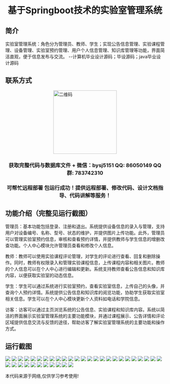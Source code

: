 <p><h1 align="center">基于Springboot技术的实验室管理系统</h1></p>

## 简介
实验室管理系统：角色分为管理员、教师、学生；实现公告信息管理、实验课程管理、设备管理、实验室预约管理、用户个人信息管理、知识库管理等功能，界面简洁直观，便于信息发布与交流。    --计算机毕业设计源码；毕设源码；java毕业设计源码


## 联系方式
<img src="https://bs-1329754181.cos.ap-shanghai.myqcloud.com/wx.jpg" alt="二维码" style="display: block; margin: 0 auto;" width="200px">
<p><h3 align="center">获取完整代码与数据库文件 + 微信：bysj5151 QQ: 86050149 QQ群: 783742310</h3></p>
<p><h3 align="center">可帮忙远程部署 包运行成功！提供远程部署、修改代码、设计文档指导、代码讲解等服务！</h3></p>

## 功能介绍（完整见运行截图）
管理员：基本功能包括登录、注册和退出。系统提供设备信息的录入与管理，支持用户对设备编号、名称、型号、状态的维护，并提供图片上传功能。此外，管理员可以管理实验室预约信息，审核和查看预约详情，并提供教师与学生信息的增删改查功能。个人中心模块允许管理员查看和修改个人信息。

教师：教师可以使用实验课程评论管理，对学生的评论进行查看、回复和删除操作。同时，教师有权限录入和管理实验课程信息，上传课程内容和相关图片。教师的个人信息可以在个人中心进行编辑和更新。系统支持教师查看公告信息和知识库内容，以便获取实验室的动态信息。

学生：学生可以通过系统进行实验室预约，查看实验室信息，上传自己的头像，并查询个人预约详情。系统提供公告信息和知识库的阅览功能，协助学生获取实验室相关信息。学生可以在个人中心模块更新个人资料如电话和学院信息。

访客：访客可以通过主页浏览系统的公告信息、实验课程和知识库内容。系统以简洁的界面展示实验室管理系统的主要功能模块，并通过课程展示、公告详情和评论区域提供信息交流与反馈的途径，帮助访客了解实验室管理系统的主要功能和操作方式。


## 运行截图
![](https://bs-1329754181.cos.ap-shanghai.myqcloud.com/spring/labManagementSystem/img/001.jpg)
![](https://bs-1329754181.cos.ap-shanghai.myqcloud.com/spring/labManagementSystem/img/002.jpg)
![](https://bs-1329754181.cos.ap-shanghai.myqcloud.com/spring/labManagementSystem/img/003.jpg)
![](https://bs-1329754181.cos.ap-shanghai.myqcloud.com/spring/labManagementSystem/img/004.jpg)
![](https://bs-1329754181.cos.ap-shanghai.myqcloud.com/spring/labManagementSystem/img/005.jpg)
![](https://bs-1329754181.cos.ap-shanghai.myqcloud.com/spring/labManagementSystem/img/006.jpg)
![](https://bs-1329754181.cos.ap-shanghai.myqcloud.com/spring/labManagementSystem/img/007.jpg)
![](https://bs-1329754181.cos.ap-shanghai.myqcloud.com/spring/labManagementSystem/img/008.jpg)
![](https://bs-1329754181.cos.ap-shanghai.myqcloud.com/spring/labManagementSystem/img/009.jpg)
![](https://bs-1329754181.cos.ap-shanghai.myqcloud.com/spring/labManagementSystem/img/010.jpg)
![](https://bs-1329754181.cos.ap-shanghai.myqcloud.com/spring/labManagementSystem/img/011.jpg)
![](https://bs-1329754181.cos.ap-shanghai.myqcloud.com/spring/labManagementSystem/img/012.jpg)
![](https://bs-1329754181.cos.ap-shanghai.myqcloud.com/spring/labManagementSystem/img/013.jpg)
![](https://bs-1329754181.cos.ap-shanghai.myqcloud.com/spring/labManagementSystem/img/014.jpg)
![](https://bs-1329754181.cos.ap-shanghai.myqcloud.com/spring/labManagementSystem/img/015.jpg)
![](https://bs-1329754181.cos.ap-shanghai.myqcloud.com/spring/labManagementSystem/img/016.jpg)
![](https://bs-1329754181.cos.ap-shanghai.myqcloud.com/spring/labManagementSystem/img/017.jpg)
![](https://bs-1329754181.cos.ap-shanghai.myqcloud.com/spring/labManagementSystem/img/018.jpg)
![](https://bs-1329754181.cos.ap-shanghai.myqcloud.com/spring/labManagementSystem/img/019.jpg)
![](https://bs-1329754181.cos.ap-shanghai.myqcloud.com/spring/labManagementSystem/img/020.jpg)
![](https://bs-1329754181.cos.ap-shanghai.myqcloud.com/spring/labManagementSystem/img/021.jpg)
![](https://bs-1329754181.cos.ap-shanghai.myqcloud.com/spring/labManagementSystem/img/022.jpg)
![](https://bs-1329754181.cos.ap-shanghai.myqcloud.com/spring/labManagementSystem/img/023.jpg)
![](https://bs-1329754181.cos.ap-shanghai.myqcloud.com/spring/labManagementSystem/img/024.jpg)
![](https://bs-1329754181.cos.ap-shanghai.myqcloud.com/spring/labManagementSystem/img/025.jpg)
![](https://bs-1329754181.cos.ap-shanghai.myqcloud.com/spring/labManagementSystem/img/026.jpg)
![](https://bs-1329754181.cos.ap-shanghai.myqcloud.com/spring/labManagementSystem/img/027.jpg)
![](https://bs-1329754181.cos.ap-shanghai.myqcloud.com/spring/labManagementSystem/img/028.jpg)
![](https://bs-1329754181.cos.ap-shanghai.myqcloud.com/spring/labManagementSystem/img/029.jpg)
![](https://bs-1329754181.cos.ap-shanghai.myqcloud.com/spring/labManagementSystem/img/030.jpg)
![](https://bs-1329754181.cos.ap-shanghai.myqcloud.com/spring/labManagementSystem/img/031.jpg)
![](https://bs-1329754181.cos.ap-shanghai.myqcloud.com/spring/labManagementSystem/img/032.jpg)
![](https://bs-1329754181.cos.ap-shanghai.myqcloud.com/spring/labManagementSystem/img/033.jpg)
![](https://bs-1329754181.cos.ap-shanghai.myqcloud.com/spring/labManagementSystem/img/034.jpg)
![](https://bs-1329754181.cos.ap-shanghai.myqcloud.com/spring/labManagementSystem/img/035.jpg)
![](https://bs-1329754181.cos.ap-shanghai.myqcloud.com/spring/labManagementSystem/img/036.jpg)

<p>本代码来源于网络,仅供学习参考使用!</p>
